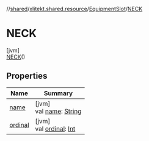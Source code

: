 //[shared](../../../../index.md)/[xlitekt.shared.resource](../../index.md)/[EquipmentSlot](../index.md)/[NECK](index.md)

# NECK

[jvm]\
[NECK](index.md)()

## Properties

| Name | Summary |
|---|---|
| [name](../-n-o-n-e/index.md#-372974862%2FProperties%2F-20443628) | [jvm]<br>val [name](../-n-o-n-e/index.md#-372974862%2FProperties%2F-20443628): [String](https://kotlinlang.org/api/latest/jvm/stdlib/kotlin/-string/index.html) |
| [ordinal](../-n-o-n-e/index.md#-739389684%2FProperties%2F-20443628) | [jvm]<br>val [ordinal](../-n-o-n-e/index.md#-739389684%2FProperties%2F-20443628): [Int](https://kotlinlang.org/api/latest/jvm/stdlib/kotlin/-int/index.html) |

